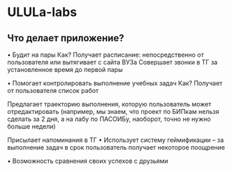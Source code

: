 # ULULa-labs

## Что делает приложение?
•	Будит на пары
Как?
Получает расписание: непосредственно от пользователя или вытягивает с сайта ВУЗа
Совершает звонки в ТГ за установленное время до первой пары

•	Помогает контролировать выполнение учебных задач
Как?
Получает от пользователя список работ

Предлагает траекторию выполнения, которую пользователь может отредактировать (например, мы знаем, что проект по БИПкам нельзя сделать за 2 дня, а на лабу по ПАСОИБу, наоборот, точно не нужно больше недели)

Присылает напоминания в ТГ
•	Использует систему геймификации – за выполнение задач в срок пользователь получает некоторое поощрение

•	Возможность сравнения своих успехов с друзьями

